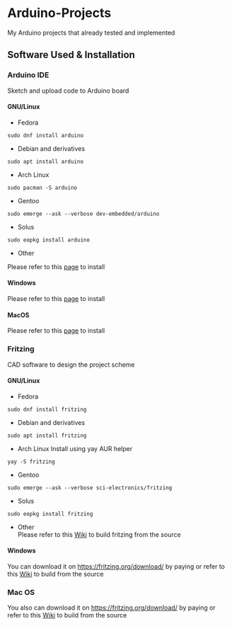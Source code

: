 # Arduino-Projects

My Arduino projects that already tested and implemented

## Software Used & Installation
### Arduino IDE 
Sketch and upload code to Arduino board
#### GNU/Linux
 - Fedora 
 ``` 
 sudo dnf install arduino
 ```
 - Debian and derivatives
 ```
 sudo apt install arduino
 ```
 - Arch Linux
 ```
 sudo pacman -S arduino
 ```
 - Gentoo
 ```
 sudo emerge --ask --verbose dev-embedded/arduino
 ```
 - Solus
 ```
 sudo eopkg install arduino
 ```
 - Other

 Please refer to this [page](https://www.arduino.cc/en/Guide/Linux) to install	

#### Windows
 Please refer to this [page](https://www.arduino.cc/en/Guide/Windows) to install
#### MacOS
 Please refer to this [page](https://www.arduino.cc/en/guide/macOSX) to install

### Fritzing

CAD software to design the project scheme

#### GNU/Linux
 - Fedora 
 ``` 
 sudo dnf install fritzing
 ```
 - Debian and derivatives
 ```
 sudo apt install fritzing
 ```
 - Arch Linux
 Install using yay AUR helper
 ```
 yay -S fritzing
 ```
 - Gentoo
 ```
 sudo emerge --ask --verbose sci-electronics/fritzing
 ```
 - Solus
 ```
 sudo eopkg install fritzing
 ```
 - Other<br> 
 Please refer to this [Wiki](https://github.com/fritzing/fritzing-app/wiki/1.3-Linux-notes) to build fritzing from the source
 
#### Windows
You can download it on https://fritzing.org/download/ by paying or refer to this [Wiki](https://github.com/fritzing/fritzing-app/wiki/1.-Building-Fritzing) to build from the source

### Mac OS
You also can download it on https://fritzing.org/download/ by paying or refer to this [Wiki](https://github.com/fritzing/fritzing-app/wiki/1.1-Mac-notes) to build from the source
